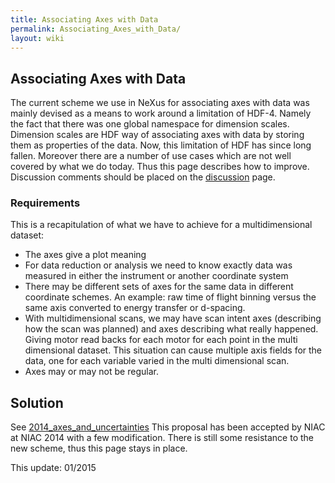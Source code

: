 ```yaml
---
title: Associating Axes with Data
permalink: Associating_Axes_with_Data/
layout: wiki
---
```


Associating Axes with Data
--------------------------

The current scheme we use in NeXus for associating axes with data was
mainly devised as a means to work around a limitation of HDF-4. Namely
the fact that there was one global namespace for dimension scales.
Dimension scales are HDF way of associating axes with data by storing
them as properties of the data. Now, this limitation of HDF has since
long fallen. Moreover there are a number of use cases which are not well
covered by what we do today. Thus this page describes how to improve.
Discussion comments should be placed on the [
discussion](Talk:Associating_Axes_with_Data "wikilink") page.

### Requirements

This is a recapitulation of what we have to achieve for a
multidimensional dataset:

-   The axes give a plot meaning
-   For data reduction or analysis we need to know exactly data was
    measured in either the instrument or another coordinate system
-   There may be different sets of axes for the same data in different
    coordinate schemes. An example: raw time of flight binning versus
    the same axis converted to energy transfer or d-spacing.
-   With multidimensional scans, we may have scan intent axes
    (describing how the scan was planned) and axes describing what
    really happened. Giving motor read backs for each motor for each
    point in the multi dimensional dataset. This situation can cause
    multiple axis fields for the data, one for each variable varied in
    the multi dimensional scan.
-   Axes may or may not be regular.

Solution
--------

See
[2014\_axes\_and\_uncertainties](2014_axes_and_uncertainties "wikilink")
This proposal has been accepted by NIAC at NIAC 2014 with a few
modification. There is still some resistance to the new scheme, thus
this page stays in place.

This update: 01/2015
